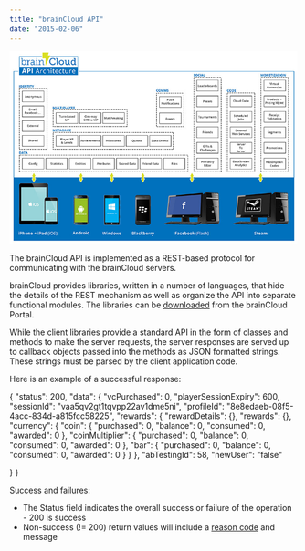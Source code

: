 ```yaml
---
title: "brainCloud API"
date: "2015-02-06"
---
```


[![brainCloud API Architecture](images/BrainCloud-architecture-boxes.jpg)](/apidocs/wp-content/uploads/2016/08/BrainCloud-architecture-boxes.jpg)

The brainCloud API is implemented as a REST-based protocol for communicating with the brainCloud servers.

brainCloud provides libraries, written in a number of languages, that hide the details of the REST mechanism as well as organize the API into separate functional modules. The libraries can be [downloaded](https://portal.braincloudservers.com/admin/dashboard#/support/libs) from the brainCloud Portal.

While the client libraries provide a standard API in the form of classes and methods to make the server requests, the server responses are served up to callback objects passed into the methods as JSON formatted strings. These strings must be parsed by the client application code.

Here is an example of a successful response:

{
  "status": 200,
  "data": {
    "vcPurchased": 0,
    "playerSessionExpiry": 600,
    "sessionId": "vaa5qv2gt1tqvpp22av1dme5ni",
    "profileId": "8e8edaeb-08f5-4acc-834d-a815fcc58225",
    "rewards": {
      "rewardDetails": {},
      "rewards": {},
      "currency": {
        "coin": {
          "purchased": 0,
          "balance": 0,
          "consumed": 0,
          "awarded": 0
        },
        "coinMultiplier": {
          "purchased": 0,
          "balance": 0,
          "consumed": 0,
          "awarded": 0
        },
        "bar": {
          "purchased": 0,
          "balance": 0,
          "consumed": 0,
          "awarded": 0
        }
      }
    },
    "abTestingId": 58,
    "newUser": "false"

  }
}

Success and failures:

- The Status field indicates the overall success or failure of the operation - 200 is success
- Non-success (!= 200) return values will include a [reason code](/apidocs/apiref/#appendix-reasoncodes "Processing Exception Reason Codes") and message
